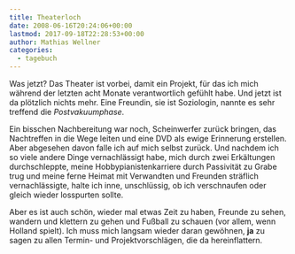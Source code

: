 ```yaml
---
title: Theaterloch
date: 2008-06-16T20:24:06+00:00
lastmod: 2017-09-18T22:28:53+00:00
author: Mathias Wellner
categories:
  - tagebuch
---
```

Was jetzt? Das Theater ist vorbei, damit ein Projekt, für das ich mich während der letzten acht Monate verantwortlich gefühlt habe. Und jetzt ist da plötzlich nichts mehr. Eine Freundin, sie ist Soziologin, nannte es sehr treffend die _Postvakuumphase_. 
<!--more-->

Ein bisschen Nachbereitung war noch, Scheinwerfer zurück bringen, das Nachtreffen in die Wege leiten und eine DVD als ewige Erinnerung erstellen. Aber abgesehen davon falle ich auf mich selbst zurück. Und nachdem ich so viele andere Dinge vernachlässigt habe, mich durch zwei Erkältungen durchschleppte, meine Hobbypianistenkarriere durch Passivität zu Grabe trug und meine ferne Heimat mit Verwandten und Freunden sträflich vernachlässigte, halte ich inne, unschlüssig, ob ich verschnaufen oder gleich wieder losspurten sollte.

Aber es ist auch schön, wieder mal etwas Zeit zu haben, Freunde zu sehen, wandern und klettern zu gehen und Fußball zu schauen (vor allem, wenn Holland spielt). Ich muss mich langsam wieder daran gewöhnen, **ja** zu sagen zu allen Termin- und Projektvorschlägen, die da hereinflattern.